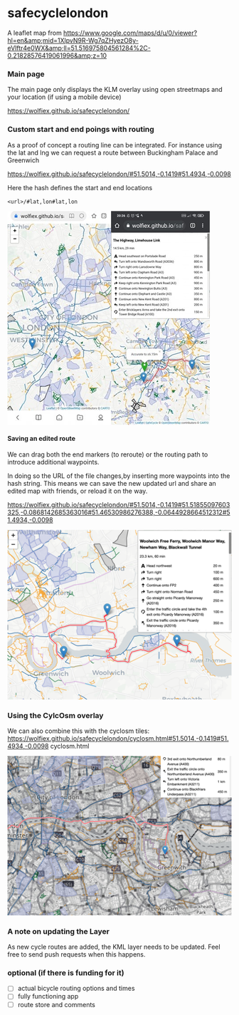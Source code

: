 # safecyclelondon
A leaflet map from https://www.google.com/maps/d/u/0/viewer?hl=en&amp;mid=1XlpvN9R-Wg7qZHyezO8y-eVlftr4e0WX&amp;ll=51.516975804561284%2C-0.21828576419061996&amp;z=10


### Main page
The main page only displays the KLM overlay using open streetmaps and your location (if using a mobile device)

https://wolfiex.github.io/safecyclelondon/


### Custom start and end poings with routing
As a proof of concept a routing line can be integrated. For instance using the lat and lng  we can request a route between Buckingham Palace and Greenwich


https://wolfiex.github.io/safecyclelondon/#51.5014,-0.1419#51.4934,-0.0098

Here the hash defines the start and end locations
```
<url>/#lat,lon#lat,lon
```

<img src='imgs/mobile.jpg'></img><img src='imgs/mobile2.jpg'></img>






#### Saving an edited route
We can drag both the end markers (to reroute) or the routing path to introduce additional waypoints.

In doing so the URL of the file changes,by inserting more waypoints into the hash string. This means we can save the new updated url and share an edited map with friends, or reload it on the way.

https://wolfiex.github.io/safecyclelondon/#51.5014,-0.1419#51.51855097603325,-0.0868142685363016#51.46530986276388,-0.0644928664512312#51.4934,-0.0098

<img src='imgs/additional_markers.png'></img>




### Using the CylcOsm overlay
We can also combine this with the cyclosm tiles:
https://wolfiex.github.io/safecyclelondon/cyclosm.html#51.5014,-0.1419#51.4934,-0.0098
cyclosm.html

<img src='imgs/cyclosm.png'></img>

### A note on updating the Layer
As new cycle routes are added, the KML layer needs to be updated. Feel free to send push requests when this happens.


### optional (if there is funding for it)

- [ ] actual bicycle routing options and times
- [ ] fully functioning app
- [ ] route store and comments
